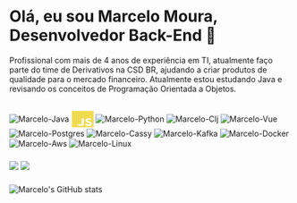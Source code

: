 # Olá, eu sou Marcelo Moura, Desenvolvedor Back-End 👋
Profissional com mais de 4 anos de experiência em TI, atualmente faço
parte do time de Derivativos na CSD BR, ajudando a criar produtos de
qualidade para o mercado financeiro.
Atualmente estou estudando Java e revisando os conceitos de Programação Orientada a Objetos.
<div style="display: inline_block"><br>
  <img align="center" alt="Marcelo-Java" height="30" width="40" src="https://cdn.jsdelivr.net/gh/devicons/devicon/icons/java/java-original.svg">
  <img align="center" alt="Marcelo-Js" height="30" width="40" src="https://raw.githubusercontent.com/devicons/devicon/master/icons/javascript/javascript-plain.svg">
  <img align="center" alt="Marcelo-Python" height="30" width="40" src="https://cdn.jsdelivr.net/gh/devicons/devicon/icons/python/python-original.svg">
  <img align="center" alt="Marcelo-Clj" height="30" width="40" src="https://cdn.jsdelivr.net/gh/devicons/devicon/icons/clojure/clojure-original.svg">
  <img align="center" alt="Marcelo-Vue" height="30" width="40" src="https://cdn.jsdelivr.net/gh/devicons/devicon/icons/vuejs/vuejs-original.svg">
  <img align="center" alt="Marcelo-Postgres" height="30" width="40" src="https://cdn.jsdelivr.net/gh/devicons/devicon/icons/postgresql/postgresql-original.svg">
  <img align="center" alt="Marcelo-Cassy" height="30" width="40" src="https://upload.wikimedia.org/wikipedia/commons/5/5e/Cassandra_logo.svg">
  <img align="center" alt="Marcelo-Kafka" height="30" width="40" src="https://cdn.jsdelivr.net/gh/devicons/devicon/icons/apachekafka/apachekafka-original.svg">
  <img align="center" alt="Marcelo-Docker" height="30" width="40" src="https://cdn.jsdelivr.net/gh/devicons/devicon/icons/docker/docker-original.svg">
  <img align="center" alt="Marcelo-Aws" height="30" width="40" src="https://cdn.jsdelivr.net/gh/devicons/devicon/icons/amazonwebservices/amazonwebservices-original-wordmark.svg">
  <img align="center" alt="Marcelo-Linux" height="30" width="40" src="https://cdn.jsdelivr.net/gh/devicons/devicon/icons/linux/linux-original.svg">
</div>

  ###

<div>
  <a href = "mailto:marcelohenriquedemoura@gmail.com"><img src="https://img.shields.io/badge/-Gmail-%23333?style=for-the-badge&logo=gmail&logoColor=white" target="_blank"></a>
  <a href="https://www.linkedin.com/in/marcelohmoura/" target="_blank"><img src="https://img.shields.io/badge/-LinkedIn-%230077B5?style=for-the-badge&logo=linkedin&logoColor=white" target="_blank"></a>
</div>

###
![Marcelo's GitHub stats](https://github-readme-stats.vercel.app/api?username=marcelohmoura&show_icons=true)
